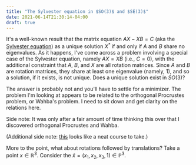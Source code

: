 ```yaml
---
title: "The Sylvester equation in $SO(3)$ and $SE(3)$"
date: 2021-06-14T21:30:14-04:00
draft: true
---
```


It's a well-known result that the matrix equation $AX - XB = C$ (aka the [Sylvester equation][sylvester]) as a unique solution $X^*$ if and only if $A$ and $B$ share no eigenvalues.
As it happens, I've come across a problem involving a special case of the Sylvester equation, namely $AX = XB$ (i.e., $C = 0$), with the additional constraint that $A$, $B$, and $X$ are all rotation matrices.
Since $A$ and $B$ are rotation matrices, they share at least one eigenvalue (namely, 1), and so a solution, if it exists, is not unique.
Does a unique solution exist in $SO(3)$?

The answer is probably not and you'll have to settle for a minimizer.
The problem I'm looking at appears to be related to the orthogonal Procrustes problem, or Wahba's problem.
I need to sit down and get clarity on the relations here.

Side note: It was only after a fair amount of time thinking this over that I discovered orthogonal Procrustes and Wahba.

(Additional side note: [this](https://www.coursera.org/learn/spacecraft-dynamics-kinematics) looks like a neat course to take.)

More to the point, what about rotations followed by translations?
Take a point $x \in \mathbb{R}^3$.
Consider the $\tilde{x} = (x_1, x_2, x_3, 1) \in \mathbb{P}^3$.

[sylvester]: https://nhigham.com/2020/09/01/what-is-the-sylvester-equation/